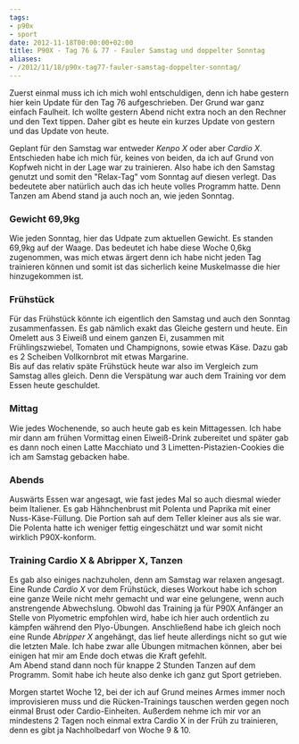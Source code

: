 ```yaml
---
tags:
- p90x
- sport
date: 2012-11-18T00:00:00+02:00
title: P90X - Tag 76 & 77 - Fauler Samstag und doppelter Sonntag
aliases:
- /2012/11/18/p90x-tag77-fauler-samstag-doppelter-sonntag/
---
```


Zuerst einmal muss ich ich mich wohl entschuldigen, denn ich habe gestern hier kein Update für den Tag 76 aufgeschrieben. Der Grund war ganz einfach Faulheit. Ich wollte gestern Abend nicht extra noch an den Rechner und den Text tippen. Daher gibt es heute ein kurzes Update von gestern und das Update von heute.

Geplant für den Samstag war entweder _Kenpo X_ oder aber _Cardio X_. Entschieden habe ich mich für, keines von beiden, da ich auf Grund von Kopfweh nicht in der Lage war zu trainieren. Also habe ich den Samstag genutzt und somit den "Relax-Tag" vom Sonntag auf diesen verlegt. Das bedeutete aber natürlich auch das ich heute volles Programm hatte. Denn Tanzen am Abend stand ja auch noch an, wie jeden Sonntag.

### Gewicht 69,9kg
Wie jeden Sonntag, hier das Udpate zum aktuellen Gewicht. Es standen 69,9kg auf der Waage. Das bedeutet ich habe diese Woche 0,6kg zugenommen, was mich etwas ärgert denn ich habe nicht jeden Tag trainieren können und somit ist das sicherlich keine Muskelmasse die hier hinzugekommen ist.  

### Frühstück
Für das Frühstück könnte ich eigentlich den Samstag und auch den Sonntag zusammenfassen. Es gab nämlich exakt das Gleiche gestern und heute. Ein Omelett aus 3 Eiweiß und einem ganzen Ei, zusammen mit Frühlingszwiebel, Tomaten und Champignons, sowie etwas Käse. Dazu gab es 2 Scheiben Vollkornbrot mit etwas Margarine.  
Bis auf das relativ späte Frühstück heute war also im Vergleich zum Samstag alles gleich. Denn die Verspätung war auch dem Training vor dem Essen heute geschuldet.

### Mittag
Wie jedes Wochenende, so auch heute gab es kein Mittagessen. Ich habe mir dann am frühen Vormittag einen Eiweiß-Drink zubereitet und später gab es dann noch einen Latte Macchiato und 3 Limetten-Pistazien-Cookies die ich am Samstag gebacken habe.

### Abends
Auswärts Essen war angesagt, wie fast jedes Mal so auch diesmal wieder beim Italiener. Es gab Hähnchenbrust mit Polenta und Paprika mit einer Nuss-Käse-Füllung. Die Portion sah auf dem Teller kleiner aus als sie war. Die Polenta hatte ich weniger fettig eingeschätzt und war somit nicht wirklich P90X-konform.

### Training Cardio X & Abripper X, Tanzen
Es gab also einiges nachzuholen, denn am Samstag war relaxen angesagt. Eine Runde _Cardio X_ vor dem Frühstück, dieses Workout habe ich schon eine ganze Weile nicht mehr gemacht und war eine gelungene, wenn auch anstrengende Abwechslung. Obwohl das Training ja für P90X Anfänger an Stelle von Plyometric empfohlen wird, habe ich hier auch ordentlich zu kämpfen während den Plyo-Übungen. Anschließend habe ich gleich noch eine Runde _Abripper X_ angehängt, das lief heute allerdings nicht so gut wie die letzten Male. Ich habe zwar alle Übungen mitmachen können, aber bei einigen hat mir am Ende doch etwas die Kraft gefehlt.  
Am Abend stand dann noch für knappe 2 Stunden Tanzen auf dem Programm. Somit habe ich heute also denke ich ganz gut Sport getrieben.

Morgen startet Woche 12, bei der ich auf Grund meines Armes immer noch improvisieren muss und die Rücken-Trainings tauschen werden gegen noch einmal Brust oder Cardio-Einheiten. Außerdem nehme ich mir vor an mindestens 2 Tagen noch einmal extra Cardio X in der Früh zu trainieren, denn es gibt ja Nachholbedarf von Woche 9 & 10.

